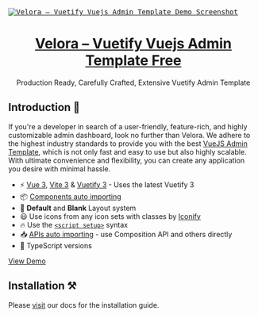 <p align="center"></p>

<kbd>[![Velora – Vuetify Vuejs Admin Template Demo Screenshot](https://github.com/user-attachments/assets/8e840c36-40b2-431f-bed3-7f0e8b5a1733)](https://icreatorstudio.com/product/velora-free-vuejs-admin-template)</kbd>

<h1 align="center">
   <a href="https://icreatorstudio.com/product/velora-free-vuejs-admin-template" target="_blank" align="center">
 Velora – Vuetify Vuejs Admin Template Free
   </a>
</h1>

<p align="center">Production Ready, Carefully Crafted, Extensive Vuetify Admin Template</p>

## Introduction 🚀

If you're a developer in search of a user-friendly, feature-rich, and highly customizable admin dashboard, look no further than Velora. We adhere to the highest industry standards to provide you with the best [VueJS Admin Template](https://icreatorstudio.com/#products), which is not only fast and easy to use but also highly scalable. With ultimate convenience and flexibility, you can create any application you desire with minimal hassle.

- ⚡️ [Vue 3](https://github.com/vuejs/core), [Vite 3](https://github.com/vitejs/vite) & [Vuetify 3](https://next.vuetifyjs.com/en/) - Uses the latest Vuetify 3
- 📦 [Components auto importing](https://github.com/antfu/unplugin-vue-components)
- 📑 **Default** and **Blank** Layout system
- 😃 Use icons from any icon sets with classes by [Iconify](https://iconify.design/)
- 🔥 Use the [`<script setup>`](https://vuejs.org/api/sfc-script-setup.html) syntax
- 📥 [APIs auto importing](https://github.com/antfu/unplugin-auto-import) - use Composition API and others directly
- 🦾 TypeScript versions

[View Demo](https://demos.icreatorstudio.com/velora-vuejs-vuetify-admin-template-free/)

## Installation ⚒️

Please [visit](https://docs.icreatorstudio.com/velora-vuejs-vuetify-admin-template-docs/guide/introduction.html) our docs for the installation guide.
